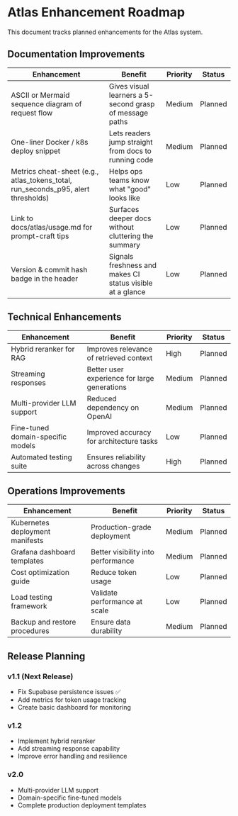 # Atlas Enhancement Roadmap

This document tracks planned enhancements for the Atlas system.

## Documentation Improvements

| Enhancement | Benefit | Priority | Status |
|-------------|---------|----------|--------|
| ASCII or Mermaid sequence diagram of request flow | Gives visual learners a 5-second grasp of message paths | Medium | Planned |
| One-liner Docker / k8s deploy snippet | Lets readers jump straight from docs to running code | Medium | Planned |
| Metrics cheat-sheet (e.g., atlas_tokens_total, run_seconds_p95, alert thresholds) | Helps ops teams know what "good" looks like | Low | Planned |
| Link to docs/atlas/usage.md for prompt-craft tips | Surfaces deeper docs without cluttering the summary | Low | Planned |
| Version & commit hash badge in the header | Signals freshness and makes CI status visible at a glance | Low | Planned |

## Technical Enhancements

| Enhancement | Benefit | Priority | Status |
|-------------|---------|----------|--------|
| Hybrid reranker for RAG | Improves relevance of retrieved context | High | Planned |
| Streaming responses | Better user experience for large generations | Medium | Planned |
| Multi-provider LLM support | Reduced dependency on OpenAI | Medium | Planned |
| Fine-tuned domain-specific models | Improved accuracy for architecture tasks | Low | Planned |
| Automated testing suite | Ensures reliability across changes | High | Planned |

## Operations Improvements

| Enhancement | Benefit | Priority | Status |
|-------------|---------|----------|--------|
| Kubernetes deployment manifests | Production-grade deployment | Medium | Planned |
| Grafana dashboard templates | Better visibility into performance | Medium | Planned |
| Cost optimization guide | Reduce token usage | Low | Planned |
| Load testing framework | Validate performance at scale | Low | Planned |
| Backup and restore procedures | Ensure data durability | Medium | Planned |

## Release Planning

### v1.1 (Next Release)
- Fix Supabase persistence issues ✅
- Add metrics for token usage tracking
- Create basic dashboard for monitoring

### v1.2 
- Implement hybrid reranker
- Add streaming response capability
- Improve error handling and resilience

### v2.0
- Multi-provider LLM support
- Domain-specific fine-tuned models
- Complete production deployment templates